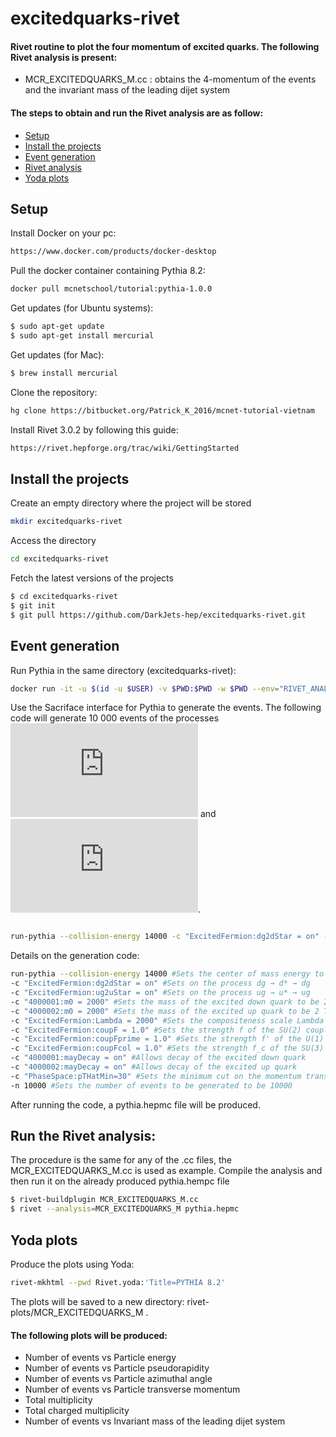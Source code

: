 # excitedquarks-rivet
#### Rivet routine to plot the four momentum of excited quarks. The following Rivet analysis is present: 
- MCR_EXCITEDQUARKS_M.cc : obtains the 4-momentum of the events and the invariant mass of the leading dijet system 
#### The steps to obtain and run the Rivet analysis are as follow: 
- [Setup](#Setup)
- [Install the projects](#Installtheprojects)
- [Event generation](#eventgeneration)
- [Rivet analysis](#rivetanalysis)
- [Yoda plots](#yodaplots)

## Setup
Install Docker on your pc:
```bash
https://www.docker.com/products/docker-desktop
```
Pull the docker container containing Pythia 8.2:
```bash
docker pull mcnetschool/tutorial:pythia-1.0.0
```
Get updates (for Ubuntu systems):
```bash
$ sudo apt-get update
$ sudo apt-get install mercurial
```

Get updates (for Mac):
```bash
$ brew install mercurial
```
Clone the repository: 
```bash
hg clone https://bitbucket.org/Patrick_K_2016/mcnet-tutorial-vietnam
```
Install Rivet 3.0.2 by following this guide: 
```bash
https://rivet.hepforge.org/trac/wiki/GettingStarted
```
## Install the projects
Create an empty directory where the project will be stored
```bash
mkdir excitedquarks-rivet
```
Access the directory
```bash
cd excitedquarks-rivet
```
Fetch the latest versions of the projects
```bash
$ cd excitedquarks-rivet
$ git init
$ git pull https://github.com/DarkJets-hep/excitedquarks-rivet.git
```
## Event generation
Run Pythia in the same directory (excitedquarks-rivet):
```bash
docker run -it -u $(id -u $USER) -v $PWD:$PWD -w $PWD --env="RIVET_ANALYSIS_PATH=." mcnetschool/tutorial:pythia-1.0.0
```
Use the Sacriface interface for Pythia to generate the events. The following code will generate 10 000 events of the processes ![equation](http://www.sciweavers.org/tex2img.php?eq=ug%20%5Crightarrow%20u%5E%2A%20%5Crightarrow%20ug&bc=White&fc=Black&im=jpg&fs=12&ff=modern&edit=0) and ![equation](http://www.sciweavers.org/tex2img.php?eq=dg%20%5Crightarrow%20d%5E%2A%20%5Crightarrow%20dg&bc=White&fc=Black&im=jpg&fs=12&ff=modern&edit=0).
```bash

run-pythia --collision-energy 14000 -c "ExcitedFermion:dg2dStar = on" -c "ExcitedFermion:ug2uStar = on" -c "4000001:m0 = 2000" -c "4000002:m0 = 2000" -c "ExcitedFermion:Lambda = 2000" -c "ExcitedFermion:coupF = 1.0" -c "ExcitedFermion:coupFprime = 1.0" -c "ExcitedFermion:coupFcol = 1.0" -c "4000001:mayDecay = on" -c "4000002:mayDecay = on" -c "PhaseSpace:pTHatMin=30" -n 10000

```
Details on the generation code: 
```bash
run-pythia --collision-energy 14000 #Sets the center of mass energy to be 14 TeV 
-c "ExcitedFermion:dg2dStar = on" #Sets on the process dg → d* → dg
-c "ExcitedFermion:ug2uStar = on" #Sets on the process ug → u* → ug
-c "4000001:m0 = 2000" #Sets the mass of the excited down quark to be 2 TeV
-c "4000002:m0 = 2000" #Sets the mass of the excited up quark to be 2 TeV
-c "ExcitedFermion:Lambda = 2000" #Sets the compositeness scale Lambda to be 2 TeV 
-c "ExcitedFermion:coupF = 1.0" #Sets the strength f of the SU(2) coupling
-c "ExcitedFermion:coupFprime = 1.0" #Sets the strength f' of the U(1) coupling
-c "ExcitedFermion:coupFcol = 1.0" #Sets the strength f_c of the SU(3) coupling
-c "4000001:mayDecay = on" #Allows decay of the excited down quark
-c "4000002:mayDecay = on" #Allows decay of the excited up quark
-c "PhaseSpace:pTHatMin=30" #Sets the minimum cut on the momentum transfer of the interaction to be 30 GeV
-n 10000 #Sets the number of events to be generated to be 10000
```
After running the code, a pythia.hepmc file will be produced. 

## Run the Rivet analysis:
The procedure is the same for any of the .cc files, the MCR_EXCITEDQUARKS_M.cc is used as example.
Compile the analysis and then run it on the already produced pythia.hempc file
```bash
$ rivet-buildplugin MCR_EXCITEDQUARKS_M.cc
$ rivet --analysis=MCR_EXCITEDQUARKS_M pythia.hepmc 
``` 
## Yoda plots
Produce the plots using Yoda:
```bash
rivet-mkhtml --pwd Rivet.yoda:'Title=PYTHIA 8.2'
```
The plots will be saved to a new directory: rivet-plots/MCR_EXCITEDQUARKS_M .
#### The following plots will be produced: 
- Number of events vs Particle energy
- Number of events vs Particle pseudorapidity
- Number of  events vs Particle azimuthal angle
- Number of events vs Particle transverse momentum
- Total multiplicity
- Total charged multiplicity
- Number of events vs Invariant mass of the leading dijet system
